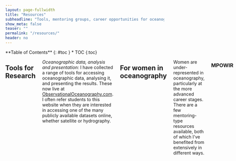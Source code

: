 ```yaml
---
layout: page-fullwidth
title: "Resources"
subheadline: "Tools, mentoring groups, career opportunities for oceanographers.. a bit of everything."
show_meta: false
teaser: ""
permalink: "/resources/"
header: no
---
```

<!--...and learn at the same time.-->


<div class="row">
<div class="medium-4 medium-push-8 columns" markdown="1">
<div class="panel radius" markdown="1">
**Table of Contents**
{: #toc }
*  TOC
{:toc}
</div>
</div><!-- /.medium-4.columns -->

<div class="medium-8 medium-pull-4 columns" markdown="1">

## Tools for Research

*Oceanographic data, analysis and presentation:* I have collected a range of tools for accessing oceanographic data, analysing it, and presenting the results.  These now live at [ObservationalOceanography.com](http://observationaloceanography.com).  I often refer students to this website when they are interested in accessing one of the many publicly available datasets online, whether satellite or hydrography.

## For women in oceanography

Women are under-represented in oceanography, particularly at the more advanced career stages.  There are a few mentoring-type resources available, both of which I've benefited from extensively in different ways.

### MPOWIR
[Mentoring Physical Oceanography Women to Increase Retention](http://mpowir.org/) (MPOWIR) – This is a US-based organisation with conferences for women in oceanography, townhall meetings at the AGU Ocean Sciences, and other resources on their website

### ESWN
 [Earth Science Women’s Network](http://eswnonline.org/) – this is an online network open to women around the world in earth science-related disciplines. There are online forums to participate in, a Facebook page, casual dinners at various conferences, etc. It’s a great online community of women, which can be particularly helpful if you’re one of few women in your department or organisation.

## Resources for Teaching

### Flipped learning - making videos

I have been experimenting with 'flipped learning’ ideas in my classes, particularly to teach Matlab to students without any prior programming experience. For this class, I developed a series of podcast-style micro lectures. Since I am a Mac user, I found some tools to create these podcasts using Keynote and Garageband. 
- The process is outlined here: [Creating a Podcast using Keynote](/resources/creating-a-podcast-using-keynote/). 
- If you would additionally like to 'watermark’ your videos, see a method to do that here: [Watermarking in Quicktime](/resources/watermarking-in-quicktime).

### Rotating table practicals 

Both for public outreach and teaching in physical oceanography classes, I use the Weather in a Tank rotating table system. I outline the method we use to record and archive videos of experiments, using a Mac. See here: [Rotating table recordings](/resources/recording-weather-in-a-tank-videos/).

## Opportunities

### for undergraduates

- [Careers in oceanography](/resources/ocean-related-careers/) – Job and career sites, and information about the annual Ocean careers fair at the NOC
- [Summer placement opportunities](resources/summer-placements-for-undergraduates/) for undergraduates at the University of Southampton, within the UK and abroad.
- [Awards for undergrads](/resources/awards-for-undergraduates-and-graduate-students/) – different places you can apply for awards for work you’ve done, or travel awards to go to meetings, etc.

### for graduates

- **PhD projects** at the [Graduate school of the National Oceanography Centre](/people/phd-opportunities/).  The application is typically due in January.

### Postdoctoral opportunities

- **Academic Jobs in the UK**: See the website [jobs.ac.uk](http://jobs.ac.uk) – This is a useful collection of academic jobs in the UK and you can set up e-mail alerts to find jobs of interest to you.
- **Postdoctoral fellowships.** See the page [Join the Group](/people/phd-opportunities/) to find out more about postdoc fellowships for the UK

## Outreach

I am a [STEM Ambassador](http://www.winchestersciencecentre.org/stemnet/stem-ambassadors/#.VWES1GTBzGc), registered with the Hampshire-area ambassadors through the Winchester Science Centre. I am interested in volunteering in science clubs in the Southampton city area. Please contact me if you are interested in outreach possibilities.

I also lecture for the Discover Oceanography programme at Southampton. You can find out more about these opportunities at [http://www.discoveroceanography.co.uk](http://www.discoveroceanography.co.uk/).

</div><!-- /.medium-8.columns -->
</div><!-- /.row -->